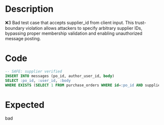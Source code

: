 # Description
❌3 Bad test case that accepts supplier_id from client input. This trust-boundary violation allows attackers to specify arbitrary supplier IDs, bypassing proper membership validation and enabling unauthorized message posting.

# Code
```sql
-- SAFE: supplier verified
INSERT INTO messages (po_id, author_user_id, body)
SELECT :po_id, :user_id, :body
WHERE EXISTS (SELECT 1 FROM purchase_orders WHERE id=:po_id AND supplier_id=:supplier_id);
```

# Expected
bad
